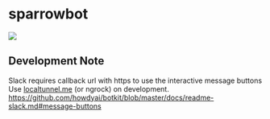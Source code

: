 # sparrowbot

![](http://68.media.tumblr.com/074cb246526eff6a5234b3ed5c7c5ee2/tumblr_mm8hd0hd3y1rpci1ro1_1280.jpg)

## Development Note

Slack requires callback url with https to use the interactive message buttons
Use [localtunnel.me](http://localtunnel.me/) (or ngrock) on development.
https://github.com/howdyai/botkit/blob/master/docs/readme-slack.md#message-buttons
